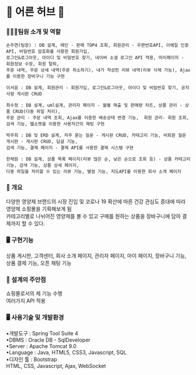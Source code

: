 # 💊 어른 허브 💊
### 👨‍👧‍👧팀원 소개 및 역할
```
손주연(팀장) : DB 설계, 메인 - 판매 TOP4 조회, 회원관리 - 우편번호API, 이메일 인증API, 비밀번호 암호화를 사용한 회원가입,
로그인&로그아웃, 아이디 및 비밀번호 찾기, 네이버 소셜 로그인 API 적용, 마이페이지 - 회원정보 수정, 회원 탈퇴, 
주문 내역, 주문 상세 내역(주문 취소하기), 내가 작성한 리뷰 내역(리뷰 삭제 가능), Ajax를 이용한 장바구니 기능 구현

이서윤 : DB 설계, 회원관리 - 회원가입, 로그인&로그아웃, 아이디 및 비밀번호 찾기, 공지사항 게시판 CRUD

최수정 : DB 설계, uml설계, 관리자 페이지 - 월별 매출 및 판매량 차트, 상품 관리 - 상품 CRUD(다중 파일 처리), 
주문 관리 - 주문 내역 조회, Ajax를 이용한 배송상태 변경 기능,  회원 관리- 회원 조회, 검색 기능, 웹소켓을 이용한 사용자간의 채팅 구현

박주희 : DB 및 ERD 설계, 자주 묻는 질문 - 게시판 CRUD, 카테고리 기능, 비회원 질문 게시판 - 게시판 CRUD, 답글 기능, 
검색 기능, 결제 페이지 - 결제 API를 사용한 결제 시스템 구현 

한채원 : DB 설계, 상품 목록 페이지(리뷰 많은 순, 낮은 순으로 조회 등) - 상품 카테고리 기능, 검색 기능, 상품 상세 페이지, 
다중 파일을 처리할 수 있는 리뷰 기능, 별점 기능, 지도API를 이용한 회사 소개 페이지
```

### 📝 개요
다양한 영양제 브랜드의 시장 진입 및 코로나 19 확산에 따른 건강 관심도 증대에 따라 영양제 쇼핑몰을 기획해보게 됨 <br>
카테고리별로 나뉘어진 영양제를 볼 수 있고 구매를 원하는 상품을 장바구니에 담아 결제까지 할 수 있다.<br>

### 🖥️ 구현기능
상품 게시판, 고객센터, 회사 소개 페이지, 관리자 페이지, 마이 페이지, 장바구니 기능, 상품 결제 기능, 오픈 채팅 기능 <br>

### 📝 설계의 주안점
쇼핑몰로서의 제 기능 수행 <br>
여러가지 API 적용<br>

### 🖥️ 사용기술 및 개발환경
•개발도구 : Spring Tool Suite 4 <br>
•DBMS : Oracle DB - SqlDeveloper <br>
•Server : Apache Tomcat 9.0 <br>
•Language : Java, HTML5, CSS3, Javascript, SQL <br>
•디자인 툴 : Bootstrap <br>
HTML, CSS, Javascript, Ajax, WebSocket

